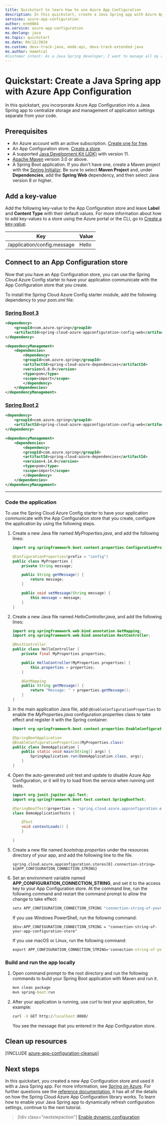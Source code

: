 ```yaml
---
title: Quickstart to learn how to use Azure App Configuration
description: In this quickstart, create a Java Spring app with Azure App Configuration to centralize storage and management of application settings separate from your code.
services: azure-app-configuration
author: mrm9084
ms.service: azure-app-configuration
ms.devlang: java
ms.topic: quickstart
ms.date: 04/12/2024
ms.custom: devx-track-java, mode-api, devx-track-extended-java
ms.author: mametcal
#Customer intent: As a Java Spring developer, I want to manage all my app settings in one place.
---
```


# Quickstart: Create a Java Spring app with Azure App Configuration

In this quickstart, you incorporate Azure App Configuration into a Java Spring app to centralize storage and management of application settings separate from your code.

## Prerequisites

- An Azure account with an active subscription. [Create one for free](https://azure.microsoft.com/free/).
- An App Configuration store. [Create a store](./quickstart-azure-app-configuration-create.md#create-an-app-configuration-store).
- A supported [Java Development Kit (JDK)](/java/azure/jdk) with version 11.
- [Apache Maven](https://maven.apache.org/download.cgi) version 3.0 or above.
- A Spring Boot application. If you don't have one, create a Maven project with the [Spring Initializr](https://start.spring.io/). Be sure to select **Maven Project** and, under **Dependencies**, add the **Spring Web** dependency, and then select Java version 8 or higher.

## Add a key-value

Add the following key-value to the App Configuration store and leave **Label** and **Content Type** with their default values. For more information about how to add key-values to a store using the Azure portal or the CLI, go to [Create a key-value](./quickstart-azure-app-configuration-create.md#create-a-key-value).

| Key | Value |
|---|---|
| /application/config.message | Hello |

## Connect to an App Configuration store

Now that you have an App Configuration store, you can use the Spring Cloud Azure Config starter to have your application communicate with the App Configuration store that you create.

To install the Spring Cloud Azure Config starter module, add the following dependency to your *pom.xml* file:

### [Spring Boot 3](#tab/spring-boot-3)

```xml
<dependency>
    <groupId>com.azure.spring</groupId>
    <artifactId>spring-cloud-azure-appconfiguration-config-web</artifactId>
</dependency>

<dependencyManagement>
    <dependencies>
        <dependency>
        <groupId>com.azure.spring</groupId>
        <artifactId>spring-cloud-azure-dependencies</artifactId>
        <version>5.8.0</version>
        <type>pom</type>
        <scope>import</scope>
        </dependency>
    </dependencies>
</dependencyManagement>
```

### [Spring Boot 2](#tab/spring-boot-2)

```xml
<dependency>
    <groupId>com.azure.spring</groupId>
    <artifactId>spring-cloud-azure-appconfiguration-config-web</artifactId>
</dependency>

<dependencyManagement>
    <dependencies>
        <dependency>
        <groupId>com.azure.spring</groupId>
        <artifactId>spring-cloud-azure-dependencies</artifactId>
        <version>4.14.0</version>
        <type>pom</type>
        <scope>import</scope>
        </dependency>
    </dependencies>
</dependencyManagement>
```

---

### Code the application

To use the Spring Cloud Azure Config starter to have your application communicate with the App Configuration store that you create, configure the application by using the following steps.

1. Create a new Java file named *MyProperties.java*, and add the following lines:

   ```java
   import org.springframework.boot.context.properties.ConfigurationProperties;

   @ConfigurationProperties(prefix = "config")
   public class MyProperties {
       private String message;

       public String getMessage() {
           return message;
       }

       public void setMessage(String message) {
           this.message = message;
       }
   }
   ```

1. Create a new Java file named *HelloController.java*, and add the following lines:

   ```java
   import org.springframework.web.bind.annotation.GetMapping;
   import org.springframework.web.bind.annotation.RestController;

   @RestController
   public class HelloController {
       private final MyProperties properties;

       public HelloController(MyProperties properties) {
           this.properties = properties;
       }

       @GetMapping
       public String getMessage() {
           return "Message: " + properties.getMessage();
       }
   }
   ```

1. In the main application Java file, add `@EnableConfigurationProperties` to enable the *MyProperties.java* configuration properties class to take effect and register it with the Spring container.

   ```java
   import org.springframework.boot.context.properties.EnableConfigurationProperties;

   @SpringBootApplication
   @EnableConfigurationProperties(MyProperties.class)
   public class DemoApplication {
       public static void main(String[] args) {
           SpringApplication.run(DemoApplication.class, args);
       }
   }
   ```

1. Open the auto-generated unit test and update to disable Azure App Configuration, or it will try to load from the service when running unit tests.

   ```java
   import org.junit.jupiter.api.Test;
   import org.springframework.boot.test.context.SpringBootTest;

   @SpringBootTest(properties = "spring.cloud.azure.appconfiguration.enabled=false")
   class DemoApplicationTests {

       @Test
       void contextLoads() {
       }

   }
   ```

1. Create a new file named *bootstrap.properties* under the resources directory of your app, and add the following line to the file.

   ```properties
   spring.cloud.azure.appconfiguration.stores[0].connection-string= ${APP_CONFIGURATION_CONNECTION_STRING}
   ```

1. Set an environment variable named **APP_CONFIGURATION_CONNECTION_STRING**, and set it to the access key to your App Configuration store. At the command line, run the following command and restart the command prompt to allow the change to take effect:

   ```cmd
   setx APP_CONFIGURATION_CONNECTION_STRING "connection-string-of-your-app-configuration-store"
   ```

   If you use Windows PowerShell, run the following command:

   ```azurepowershell
   $Env:APP_CONFIGURATION_CONNECTION_STRING = "connection-string-of-your-app-configuration-store"
   ```

   If you use macOS or Linux, run the following command:

   ```cmd
   export APP_CONFIGURATION_CONNECTION_STRING='connection-string-of-your-app-configuration-store'
   ```

### Build and run the app locally

1. Open command prompt to the root directory and run the following commands to build your Spring Boot application with Maven and run it.

   ```cmd
   mvn clean package
   mvn spring-boot:run
   ```

1. After your application is running, use *curl* to test your application, for example:

   ```cmd
   curl -X GET http://localhost:8080/
   ```

   You see the message that you entered in the App Configuration store.

## Clean up resources

[!INCLUDE [azure-app-configuration-cleanup](../../includes/azure-app-configuration-cleanup.md)]

## Next steps

In this quickstart, you created a new App Configuration store and used it with a Java Spring app. For more information, see [Spring on Azure](/java/azure/spring-framework/). For further questions see the [reference documentation](https://go.microsoft.com/fwlink/?linkid=2180917), it has all of the details on how the Spring Cloud Azure App Configuration library works. To learn how to enable your Java Spring app to dynamically refresh configuration settings, continue to the next tutorial.

> [!div class="nextstepaction"]
> [Enable dynamic configuration](./enable-dynamic-configuration-java-spring-app.md)
